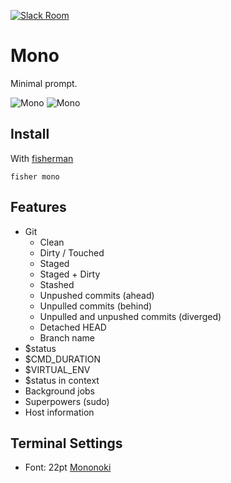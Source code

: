 [![Slack Room][slack-badge]][slack-link]

# Mono

Minimal prompt.

![Mono](https://cloud.githubusercontent.com/assets/8317250/15419836/bfeddb0e-1ea3-11e6-9a56-21dc7dd79d4b.png)
![Mono](https://cloud.githubusercontent.com/assets/8317250/15419851/f1925504-1ea3-11e6-9902-29f03b5101b4.png)


## Install

With [fisherman]

```fish
fisher mono
```

## Features

* Git
    * Clean
    * Dirty / Touched
    * Staged
    * Staged + Dirty
    * Stashed
    * Unpushed commits (ahead)
    * Unpulled commits (behind)
    * Unpulled and unpushed commits (diverged)
    * Detached HEAD
    * Branch name
* $status
* $CMD_DURATION
* $VIRTUAL_ENV
* $status in context
* Background jobs
* Superpowers (sudo)
* Host information

## Terminal Settings

* Font: 22pt [Mononoki](https://github.com/madmalik/mononoki)

[slack-link]: https://fisherman-wharf.herokuapp.com/
[slack-badge]: https://fisherman-wharf.herokuapp.com/badge.svg
[fisherman]: https://github.com/fisherman/fisherman
